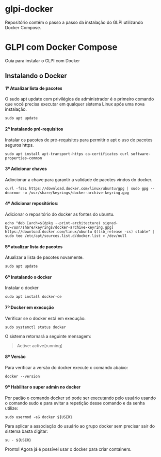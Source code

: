 # glpi-docker
Repositório contém o passo a passo da instalação do GLPI utilizando Docker Compose.

# GLPI com Docker Compose
Guia para instalar o GLPI com Docker

## Instalando o Docker

#### 1º Atualizar lista de pacotes

O sudo apt update com privilégios de administrador é o primeiro comando que você precisa executar em qualquer sistema Linux após uma nova instalação.

~~~
sudo apt update
~~~

#### 2º Instalando pré-requisitos

Instalar os pacotes de pré-requisitos para permitir o apt o uso de pacotes seguros https.

~~~
sudo apt install apt-transport-https ca-certificates curl software-properties-common
~~~

#### 3º Adicionar chaves

Adiocionar a chave para garantir a validade de pacotes vindos do docker.

~~~
curl -fsSL https://download.docker.com/linux/ubuntu/gpg | sudo gpg --dearmor -o /usr/share/keyrings/docker-archive-keyring.gpg
~~~

#### 4º Adicionar repositórios:

Adicionar o repositório do docker as fontes do ubuntu.

~~~
echo "deb [arch=$(dpkg --print-architecture) signed-by=/usr/share/keyrings/docker-archive-keyring.gpg] https://download.docker.com/linux/ubuntu $(lsb_release -cs) stable" | sudo tee /etc/apt/sources.list.d/docker.list > /dev/null
~~~

#### 5º atualizar lista de pacotes

Atualizar a lista de pacotes novamente.

~~~
sudo apt update
~~~

#### 6º Instalando o docker

Instalar o docker

~~~
sudo apt install docker-ce
~~~

#### 7º Docker em execução

Verificar se o docker está em execução.

~~~
sudo systemctl status docker
~~~

O sistema retornará a seguinte mensagem:
> Active: active(running)

#### 8º Versão

Para verificar a versão do docker execute o comando abaixo:

~~~
docker --version
~~~

#### 9º Habilitar o super admin no docker

Por padão o comando docker só pode ser executando pelo usuário usando o comando sudo e para evitar a repetição desse comando e da senha utilize:

~~~
sudo usermod -aG docker ${USER}
~~~

Para aplicar a associação do usuário ao grupo docker sem precisar sair do sistema basta digitar:

~~~
su - ${USER}
~~~

Pronto! Agora já é possível usar o docker para criar containers.

